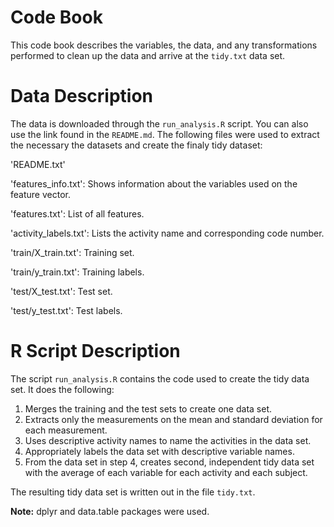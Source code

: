 # Code Book
This code book describes the variables, the data, and any transformations performed to clean up the data and arrive at the `tidy.txt` data set.

# Data Description

The data is downloaded through the `run_analysis.R` script. You can also use the link found in the `README.md`. The following files were used to extract the necessary the datasets and create the finaly tidy dataset:

'README.txt'

'features_info.txt': Shows information about the variables used on the feature vector.

'features.txt': List of all features.

'activity_labels.txt': Lists the activity name and corresponding code number.

'train/X_train.txt': Training set.

'train/y_train.txt': Training labels.

'test/X_test.txt': Test set.

'test/y_test.txt': Test labels.

# R Script Description
The script `run_analysis.R` contains the code used to create the tidy data set. It does the following:
1. Merges the training and the test sets to create one data set.
2. Extracts only the measurements on the mean and standard deviation for each measurement.
3. Uses descriptive activity names to name the activities in the data set. 
4. Appropriately labels the data set with descriptive variable names. 
5. From the data set in step 4, creates second, independent tidy data set with the average of each variable for each activity and each subject. 

The resulting tidy data set is written out in the file `tidy.txt`.

**Note:** dplyr and data.table packages were used.
